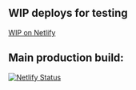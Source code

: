 ﻿## WIP deploys for testing

[WIP on Netlify](https://wip--noagallery.netlify.app/)

## Main production build:

[![Netlify Status](https://api.netlify.com/api/v1/badges/70712b70-c707-46eb-8395-f244b71fdcb8/deploy-status)](https://app.netlify.com/projects/noagallery/deploys)

